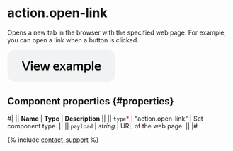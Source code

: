 # action.open-link

Opens a new tab in the browser with the specified web page. For example, you can open a link when a button is clicked.

[![View example in the sandbox](../_images/buttons/view-example.svg)](https://ya.cc/t/NaCxphQV3xPEYn)

## Component properties {#properties}

#|
|| **Name** | **Type** | **Description** ||
|| `type`<span style="color: red">\*</span> | "action.open-link" | Set component type. ||
|| `payload` | _string_ | URL of the web page. ||
|#

{% include [contact-support](../_includes/contact-support.md) %}
